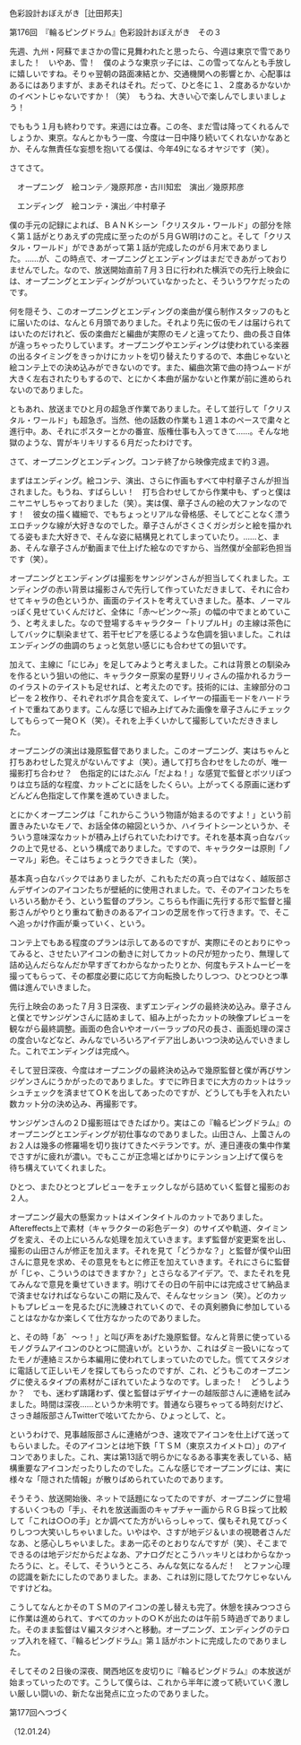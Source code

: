 <!-- source: http://web.archive.org/web/20250215190716/http://www.style.fm/as/05_column/tsujita/tsujita176.shtml -->

色彩設計おぼえがき［辻田邦夫］

第176回　『輪るピングドラム』色彩設計おぼえがき　その３

先週、九州・阿蘇でまさかの雪に見舞われたと思ったら、今週は東京で雪でありました！　いやあ、雪！　僕のような東京ッ子には、この雪ってなんとも手放しに嬉しいですね。そりゃ翌朝の路面凍結とか、交通機関への影響とか、心配事はあるにはありますが、まあそれはそれ。だって、ひと冬に１、２度あるかないかのイベントじゃないですか！（笑）　もうね、大きい心で楽しんでしまいましょう！

でももう１月も終わりです。来週には立春。この冬、まだ雪は降ってくれるんでしょうか、東京。なんとかもう一度、今度は一日中降り続いてくれないかなあとか、そんな無責任な妄想を抱いてる僕は、今年49になるオヤジです（笑）。

さてさて。

　オープニング　絵コンテ／幾原邦彦・古川知宏　演出／幾原邦彦

　エンディング　絵コンテ・演出／中村章子

僕の手元の記録によれば、ＢＡＮＫシーン「クリスタル・ワールド」の部分を除く第１話がとりあえずの完成に至ったのが５月ＧＷ明けのこと。そして「クリスタル・ワールド」ができあがって第１話が完成したのが６月末でありました。……が、この時点で、オープニングとエンディングはまだできあがっておりませんでした。なので、放送開始直前７月３日に行われた横浜での先行上映会には、オープニングとエンディングがついていなかったと、そういうワケだったのです。

何を隠そう、このオープニングとエンディングの楽曲が僕ら制作スタッフのもとに届いたのは、なんと６月頭でありました。それより先に仮のモノは届けられてはいたのだけれど、仮の楽曲だと編曲が実際のモノと違ってたり、曲の長さ自体が違っちゃったりしています。オープニングやエンディングは使われている楽器の出るタイミングをきっかけにカットを切り替えたりするので、本曲じゃないと絵コンテ上での決め込みができないのです。また、編曲次第で曲の持つムードが大きく左右されたりもするので、とにかく本曲が届かないと作業が前に進められないのでありました。

ともあれ、放送までひと月の超急ぎ作業でありました。そして並行して「クリスタル・ワールド」も超急ぎ。当然、他の話数の作業も１週１本のペースで粛々と進行中。あ、それにポスターとかの番宣、版権仕事も入ってきて……。そんな地獄のような、胃がキリキリする６月だったわけです。

さて、オープニングとエンディング。コンテ終了から映像完成まで約３週。

まずはエンディング。絵コンテ、演出、さらに作画もすべて中村章子さんが担当されました。もうね、すばらしい！　打ち合わせしてから作業中も、ずっと僕はニヤニヤしちゃっておりました（笑）。実は僕、章子さんの絵の大ファンなのです！　彼女の描く繊細で、でもちょっとリアルな骨格感、そしてどことなく漂うエロチックな線が大好きなのでした。章子さんがさくさくガシガシと絵を描かれてる姿もまた大好きで、そんな姿に結構見とれてしまっていたり。……と、まあ、そんな章子さんが動画まで仕上げた絵なのですから、当然僕が全部彩色担当です（笑）。

オープニングとエンディングは撮影をサンジゲンさんが担当してくれました。エンディングの赤い背景は撮影さんで先行して作っていただきまして、それに合わせてキャラの色というか、画面のテイストを考えていきました。基本、ノーマルっぽく見せていくんだけど、全体に「赤〜ピンク〜茶」の幅の中でまとめていこう、と考えました。なので登場するキャラクター「トリプルＨ」の主線は茶色にしてバックに馴染ませて、若干セピアを感じるような色調を狙いました。これはエンディングの曲調のちょっと気怠い感じにも合わせての狙いです。

加えて、主線に「にじみ」を足してみようと考えました。これは背景との馴染みを作るという狙いの他に、キャラクター原案の星野リリィさんの描かれるカラーのイラストのテイストも足せれば、と考えたのです。技術的には、主線部分のコピーを２枚作り、それぞれボケ具合を変えて、レイヤーの描画モードをハードライトで重ねてあります。こんな感じで組み上げてみた画像を章子さんにチェックしてもらって一発ＯＫ（笑）。それを上手くいかして撮影していただききました。

オープニングの演出は幾原監督でありました。このオープニング、実はちゃんと打ちあわせした覚えがないんですよ（笑）。通して打ち合わせをしたのが、唯一撮影打ち合わせ？　色指定的にはたぶん「だよね！」な感覚で監督とポツリぽつりは立ち話的な程度、カットごとに話をしたくらい。上がってくる原画に迷わずどんどん色指定して作業を進めていきました。

とにかくオープニングは「これからこういう物語が始まるのですよ！」という前置きみたいなモノで、お話全体の縮図というか、ハイライトシーンというか、そういう意味深なカットが積み上げられていたわけです。それを基本真っ白なバックの上で見せる、という構成でありました。ですので、キャラクターは原則「ノーマル」彩色。そこはちょっとラクできました（笑）。

基本真っ白なバックではありましたが、これもただの真っ白ではなく、越阪部さんデザインのアイコンたちが壁紙的に使用されました。で、そのアイコンたちをいろいろ動かそう、という監督のプラン。こちらも作画に先行する形で監督と撮影さんがやりとり重ねて動きのあるアイコンの芝居を作って行きます。で、そこへ追っかけ作画が乗っていく、という。

コンテ上でもある程度のプランは示してあるのですが、実際にそのとおりにやってみると、させたいアイコンの動きに対してカットの尺が短かったり、無理して詰め込んだらなんだか早すぎてわからなかったりとか、何度もテストムービーを撮ってもらって、その都度必要に応じて方向転換したりしつつ、ひとつひとつ準備は進んでいきました。

先行上映会のあった７月３日深夜、まずエンディングの最終決め込み。章子さんと僕とでサンジゲンさんに詰めまして、組み上がったカットの映像プレビューを観ながら最終調整。画面の色合いやオーバーラップの尺の長さ、画面処理の深さの度合いなどなど、みんなでいろいろアイデア出しあいつつ決め込んでいきました。これでエンディングは完成へ。

そして翌日深夜、今度はオープニングの最終決め込みで幾原監督と僕が再びサンジゲンさんにうかがったのでありました。すでに昨日までに大方のカットはラッシュチェックを済ませてＯＫを出してあったのですが、どうしても手を入れたい数カット分の決め込み、再撮影です。

サンジゲンさんの２Ｄ撮影班はできたばかり。実はこの『輪るピングドラム』のオープニングとエンディングが初仕事なのでありました。山田さん、上薗さんのお２人は幾多の修羅場を切り抜けてきたベテランです。が、連日連夜の集中作業でさすがに疲れが濃い。でもここが正念場とばかりにテンション上げて僕らを待ち構えていてくれました。

ひとつ、またひとつとプレビューをチェックしながら詰めていく監督と撮影のお２人。

オープニング最大の懸案カットはメインタイトルのカットでありました。Aftereffects上で素材（キャラクターの彩色データ）のサイズや軌道、タイミングを変え、その上にいろんな処理を加えていきます。まず監督が変更案を出し、撮影の山田さんが修正を加えます。それを見て「どうかな？」と監督が僕や山田さんに意見を求め、その意見をもとに修正を加えていきます。それにさらに監督が「じゃ、こういうのはできますか？」とさらなるアイデア。で、またそれを見てみんなで意見を乗せていきます。明けてその日の午前中には完成させて納品まで済ませなければならないこの期に及んで、そんなセッション（笑）。どのカットもプレビューを見るたびに洗練されていくので、その真剣勝負に参加していることはなかなか楽しくて仕方なかったのでありました。

と、その時「あ゛〜っ！」と叫び声をあげた幾原監督。なんと背景に使っているモノグラムアイコンのひとつに間違いが。というか、これはダミー扱いになってたモノが連絡ミスから本編用に使われてしまっていたのでした。慌ててスタジオに電話して正しいモノを探してもらったのですが、これ、どうもこのオープニングに使えるタイプの素材がこぼれていたようなのです。しまった！　どうしようか？　でも、迷わず躊躇わず、僕と監督はデザイナーの越阪部さんに連絡を試みました。時間は深夜……というか未明です。普通なら寝ちゃってる時刻だけど、さっき越阪部さんTwitterで呟いてたから、ひょっとして、と。

というわけで、見事越阪部さんに連絡がつき、速攻でアイコンを仕上げて送ってもらいました。そのアイコンとは地下鉄「ＴＳＭ（東京スカイメトロ）」のアイコンでありました。これ、実は第13話で明らかになるある事実を表している、結構重要なアイコンだったりしたのでした。こんな感じでオープニングには、実に様々な「隠された情報」が散りばめられていたのであります。

そうそう、放送開始後、ネットで話題になってたのですが、オープニングに登場するいくつもの「手」、それを放送画面のキャプチャー画からＲＧＢ採って比較して「これは○○の手」とか調べてた方がいらっしゃって、僕もそれ見てびっくりしつつ大笑いしちゃいました。いやはや、さすが地デジ＆いまの視聴者さんだなあ、と感心しちゃいました。まあ一応そのとおりなんですが（笑）、そこまでできるのは地デジだからだよなあ、アナログだとこうハッキリとはわからなかったろうに、と。そして、そういうところ、みんな気になるんだ！　とファン心理の認識を新たにしたのでありました。まあ、これは別に隠してたワケじゃないんですけどね。

こうしてなんとかそのＴＳＭのアイコンの差し替えも完了。休憩を挟みつつさらに作業は進められて、すべてのカットのＯＫが出たのは午前５時過ぎでありました。そのまま監督はＶ編スタジオへと移動。オープニング、エンディングのテロップ入れを経て、『輪るピングドラム』第１話がホントに完成したのでありました。

そしてその２日後の深夜、関西地区を皮切りに『輪るピングドラム』の本放送が始まっていったのです。こうして僕らは、これから半年に渡って続いていく激しい厳しい闘いの、新たな出発点に立ったのでありました。

第177回へつづく

（12.01.24）
